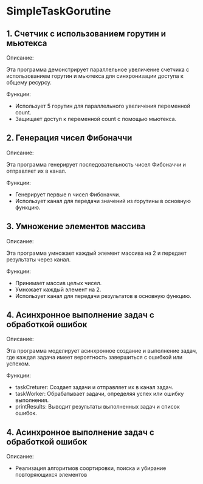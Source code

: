 # SimpleTaskGorutine

## 1. Счетчик с использованием горутин и мьютекса
Описание:

Эта программа демонстрирует параллельное увеличение счетчика с использованием горутин и мьютекса для синхронизации доступа к общему ресурсу.

Функции:

- Использует 5 горутин для параллельного увеличения переменной count.
- Защищает доступ к переменной count с помощью мьютекса.

## 2. Генерация чисел Фибоначчи
Описание:

Эта программа генерирует последовательность чисел Фибоначчи и отправляет их в канал.

Функции:

- Генерирует первые n чисел Фибоначчи.
- Использует канал для передачи значений из горутины в основную функцию.

## 3. Умножение элементов массива
Описание:

Эта программа умножает каждый элемент массива на 2 и передает результаты через канал.

Функции:

- Принимает массив целых чисел.
- Умножает каждый элемент на 2.
- Использует канал для передачи результатов в основную функцию.

## 4. Асинхронное выполнение задач с обработкой ошибок
Описание:

Эта программа моделирует асинхронное создание и выполнение задач, где каждая задача имеет вероятность завершиться с ошибкой или успехом.

Функции:

- taskCreturer: Создает задачи и отправляет их в канал задач.
- taskWorker: Обрабатывает задачи, определяя успех или ошибку выполнения.
- printResults: Выводит результаты выполненных задач и список ошибок.

## 4. Асинхронное выполнение задач с обработкой ошибок
Описание:

- Реализация алгоритмов соортировки, поиска и убирание повторяющихся элементов